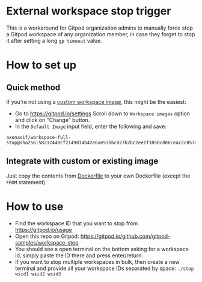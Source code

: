 # External workspace stop trigger

This is a workaround for Gitpod organization admins to manually force stop a Gitpod workspace of any organization member, in case they forget to stop it after setting a long `gp timeout` value.

# How to set up

## Quick method

If you're not using a [custom workspace image](https://www.gitpod.io/docs/configure/workspaces/workspace-image#configuring-a-workspace-image), this might be the easiest:
- Go to https://gitpod.io/settings
Scroll down to `Workspace images` option and click on "Change" button.
- In the `Default Image` input field, enter the following and save:
```
axonasif/workspace-full-stop@sha256:58217440cf2149d14b42e6ae53bbcd27b2bc2ee1f1050cd06ceac2c057d05f7e
```

## Integrate with custom or existing image

Just copy the contents from [Dockerfile](./Dockerfile) to your own Dockerfile (except the `FROM` statement)

# How to use

- Find the workspace ID that you want to stop from https://gitpod.io/usage
- Open this repo on Gitpod: https://gitpod.io/github.com/gitpod-samples/workspace-stop
- You should see a open terminal on the bottom asking for a workspace id, simply paste the ID there and press enter/return.
- If you want to stop multiple workspaces in bulk, then create a new terminal and provide all your workspace IDs separated by space: `./stop wsid1 wsid2 wsid3`

